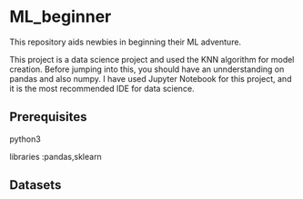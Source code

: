 # ML_beginner
This repository aids newbies in beginning their ML adventure.

This project is a data science project and used the KNN algorithm for model creation. Before jumping into this, you should have
an unnderstanding on pandas and also numpy. I have used Jupyter Notebook for this project, and it is the most recommended IDE for data science.

## Prerequisites

python3

libraries :pandas,sklearn

## Datasets
